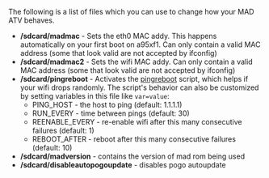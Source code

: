 The following is a list of files which you can use to change how your MAD ATV behaves.

* **/sdcard/madmac** - Sets the eth0 MAC addy. This happens automatically on your first boot on a95xf1. Can only contain a valid MAC address (some that look valid are not accepted by ifconfig)
* **/sdcard/madmac2** - Sets the wifi MAC addy. Can only contain a valid MAC address (some that look valid are not accepted by ifconfig)
* **/sdcard/pingreboot** - Activates the [pingreboot](https://github.com/Map-A-Droid/MAD-ATV/blob/master/pingreboot.sh) script, which helps if your wifi drops randomly. The script's behavior can also be customized by setting variables in this file like `var=value`:
  * PING_HOST - the host to ping (default: 1.1.1.1)
  * RUN_EVERY - time between pings (default: 30)
  * REENABLE_EVERY - re-enable wifi after this many consecutive failures (default: 1)
  * REBOOT_AFTER - reboot after this many consecutive failures  (default: 10)
* **/sdcard/madversion** - contains the version of mad rom being used
* **/sdcard/disableautopogoupdate** - disables pogo autoupdate
